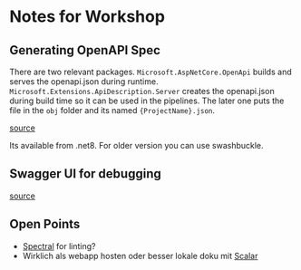 # Notes for Workshop

## Generating OpenAPI Spec

There are two relevant packages.
`Microsoft.AspNetCore.OpenApi` builds and serves the openapi.json during runtime.
`Microsoft.Extensions.ApiDescription.Server` creates the openapi.json during build time so it can be used in the pipelines.
The later one puts the file in the `obj` folder and its named `{ProjectName}.json`.

[source](https://learn.microsoft.com/en-us/aspnet/core/fundamentals/openapi/aspnetcore-openapi?view=aspnetcore-9.0&tabs=visual-studio%2Cvisual-studio-code)

Its available from .net8.
For older version you can use swashbuckle.

## Swagger UI for debugging

[source](https://learn.microsoft.com/en-us/aspnet/core/fundamentals/openapi/using-openapi-documents?view=aspnetcore-9.0)

## Open Points

- [Spectral](https://learn.microsoft.com/en-us/aspnet/core/fundamentals/openapi/using-openapi-documents?view=aspnetcore-9.0#lint-generated-openapi-documents-with-spectral) for linting?
- Wirklich als webapp hosten oder besser lokale doku mit [Scalar](https://learn.microsoft.com/en-us/aspnet/core/fundamentals/openapi/using-openapi-documents?view=aspnetcore-9.0#use-scalar-for-interactive-api-documentation)
